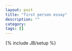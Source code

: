 ```yaml
---
layout: post
title: "first person essay"
description: ""
category: 
tags: []
---
```

{% include JB/setup %}
